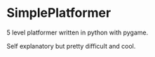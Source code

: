 # SimplePlatformer
5 level platformer written in python with pygame.

Self explanatory but pretty difficult and cool.
